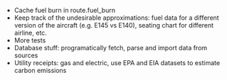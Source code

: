 * Cache fuel burn in route.fuel_burn
* Keep track of the undesirable approximations: fuel data for a different version of the aircraft (e.g. E145 vs E140), seating chart for different airline, etc.
* More tests
* Database stuff: programatically fetch, parse and import data from sources
* Utility receipts: gas and electric, use EPA and EIA datasets to estimate carbon emissions
